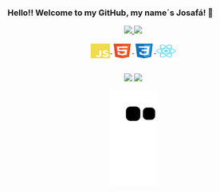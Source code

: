 ### Hello!! Welcome to my GitHub, my name´s Josafá! 👋

<div align="center">
  <a href="https://github.com/FAFAzin">
  <img height="100em" src="https://github-readme-stats.vercel.app/api?username=FAFAzin&show_icons=true&theme=dark&include_all_commits=true&count_private=true"/>
  <img height="150em" src="https://github-readme-stats.vercel.app/api/top-langs/?username=FAFAzin&layout=compact&langs_count=7&theme=dark"/>
  
<div style="display: inline_block"><br>
  <img align="center" alt="fafa-Js" height="30" width="40" src="https://raw.githubusercontent.com/devicons/devicon/master/icons/javascript/javascript-plain.svg">
  <img align="center" alt="fafa-HTML" height="30" width="40" src="https://raw.githubusercontent.com/devicons/devicon/master/icons/html5/html5-original.svg">
  <img align="center" alt="fafa-CSS" height="30" width="40" src="https://raw.githubusercontent.com/devicons/devicon/master/icons/css3/css3-original.svg">
  <img align="center" alt="fafa-Python" height="30" width="40" src="https://raw.githubusercontent.com/devicons/devicon/master/icons/react/react-original.svg">
</div>
  
##
<div>  
  <a href = "mailto:josafajosina@gmail.com"><img src="https://img.shields.io/badge/-Gmail-%23333?style=for-the-badge&logo=gmail&logoColor=white" target="_blank"></a>
  <a href="https://www.linkedin.com/in/josaf%C3%A1-silveira-b5619a20a/" target="_blank"><img src="https://img.shields.io/badge/-LinkedIn-%230077B5?style=for-the-badge&logo=linkedin&logoColor=white" target="_blank"></a>  
  
![Snake animation](https://github.com/FAFAzin/FAFAzin/blob/output/github-contribution-grid-snake.svg)
  
